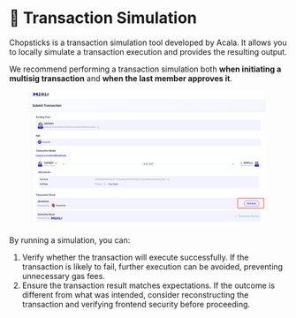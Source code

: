 # 🚛 Transaction Simulation

Chopsticks is a transaction simulation tool developed by Acala. It allows you to locally simulate a transaction execution and provides the resulting output.

We recommend performing a transaction simulation both **when initiating a multisig transaction** and **when the last member approves it**.

<figure><img src="../.gitbook/assets/image (1) (1).png" alt=""><figcaption></figcaption></figure>

By running a simulation, you can:

1. Verify whether the transaction will execute successfully. If the transaction is likely to fail, further execution can be avoided, preventing unnecessary gas fees.
2. Ensure the transaction result matches expectations. If the outcome is different from what was intended, consider reconstructing the transaction and verifying frontend security before proceeding.

